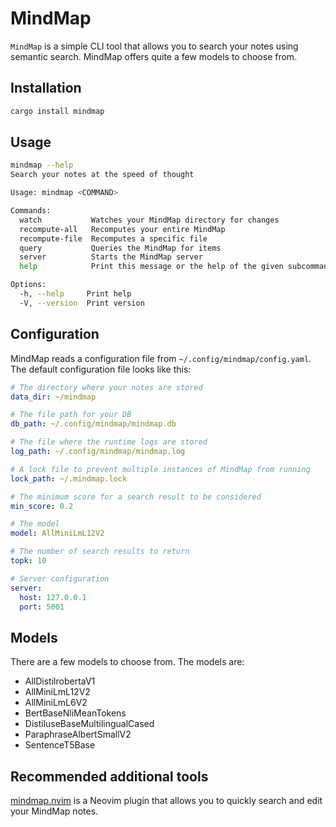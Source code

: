 # MindMap

`MindMap` is a simple CLI tool that allows you to search your notes using semantic search. MindMap offers quite a few models to choose from.

## Installation

```bash
cargo install mindmap
```

## Usage

```bash
mindmap --help
Search your notes at the speed of thought

Usage: mindmap <COMMAND>

Commands:
  watch           Watches your MindMap directory for changes
  recompute-all   Recomputes your entire MindMap
  recompute-file  Recomputes a specific file
  query           Queries the MindMap for items
  server          Starts the MindMap server
  help            Print this message or the help of the given subcommand(s)

Options:
  -h, --help     Print help
  -V, --version  Print version
```

## Configuration

MindMap reads a configuration file from `~/.config/mindmap/config.yaml`. The default configuration file looks like this:

```yaml
# The directory where your notes are stored
data_dir: ~/mindmap

# The file path for your DB
db_path: ~/.config/mindmap/mindmap.db

# The file where the runtime logs are stored
log_path: ~/.config/mindmap/mindmap.log

# A lock file to prevent multiple instances of MindMap from running
lock_path: ~/.mindmap.lock

# The minimum score for a search result to be considered
min_score: 0.2

# The model
model: AllMiniLmL12V2

# The number of search results to return
topk: 10

# Server configuration
server:
  host: 127.0.0.1
  port: 5001
```

## Models

There are a few models to choose from. The models are:
- AllDistilrobertaV1
- AllMiniLmL12V2
- AllMiniLmL6V2
- BertBaseNliMeanTokens
- DistiluseBaseMultilingualCased
- ParaphraseAlbertSmallV2
- SentenceT5Base

## Recommended additional tools

[mindmap.nvim](https://github.com/danimelchor/mindmap.nvim) is a Neovim plugin that allows you to quickly search and edit your MindMap notes.
